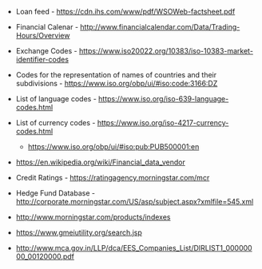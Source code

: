 * Loan feed - https://cdn.ihs.com/www/pdf/WSOWeb-factsheet.pdf
* Financial Calenar - http://www.financialcalendar.com/Data/Trading-Hours/Overview
* Exchange Codes - https://www.iso20022.org/10383/iso-10383-market-identifier-codes
* Codes for the representation of names of countries and their subdivisions - https://www.iso.org/obp/ui/#iso:code:3166:DZ
* List of language codes - https://www.iso.org/iso-639-language-codes.html
* List of currency codes - https://www.iso.org/iso-4217-currency-codes.html
  * https://www.iso.org/obp/ui/#iso:pub:PUB500001:en
* https://en.wikipedia.org/wiki/Financial_data_vendor

* Credit Ratings - https://ratingagency.morningstar.com/mcr    
* Hedge Fund Database - http://corporate.morningstar.com/US/asp/subject.aspx?xmlfile=545.xml
* http://www.morningstar.com/products/indexes
* https://www.gmeiutility.org/search.jsp
* http://www.mca.gov.in/LLP/dca/EES_Companies_List/DIRLIST1_00000000_00120000.pdf
